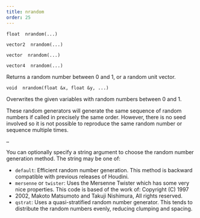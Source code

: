 ```yaml
---
title: nrandom
order: 25
---
```

`float  nrandom(...)`

`vector2  nrandom(...)`

`vector  nrandom(...)`

`vector4  nrandom(...)`

Returns a random number between 0 and 1, or a random unit vector.

`void  nrandom(float &x, float &y, ...)`

Overwrites the given variables with random numbers between 0 and 1.

These random generators will generate the same sequence of random numbers if called in precisely the same order. However, there is no seed involved so it is not possible to reproduce the same random number or sequence multiple times.

`…`

You can optionally specify a string argument to choose the random number
generation method. The string may be one of:

- `default`: Efficient random number generation. This method is backward
 compatible with previous releases of Houdini.
- `mersenne` or `twister`: Uses the Mersenne Twister which has some very
 nice properties. This code is based of the work of: Copyright (C) 1997
- 2002, Makoto Matsumoto and Takuji Nishimura, All rights reserved.
- `qstrat`: Uses a quasi-stratified random number generator. This tends
 to distribute the random numbers evenly, reducing clumping and
 spacing.
